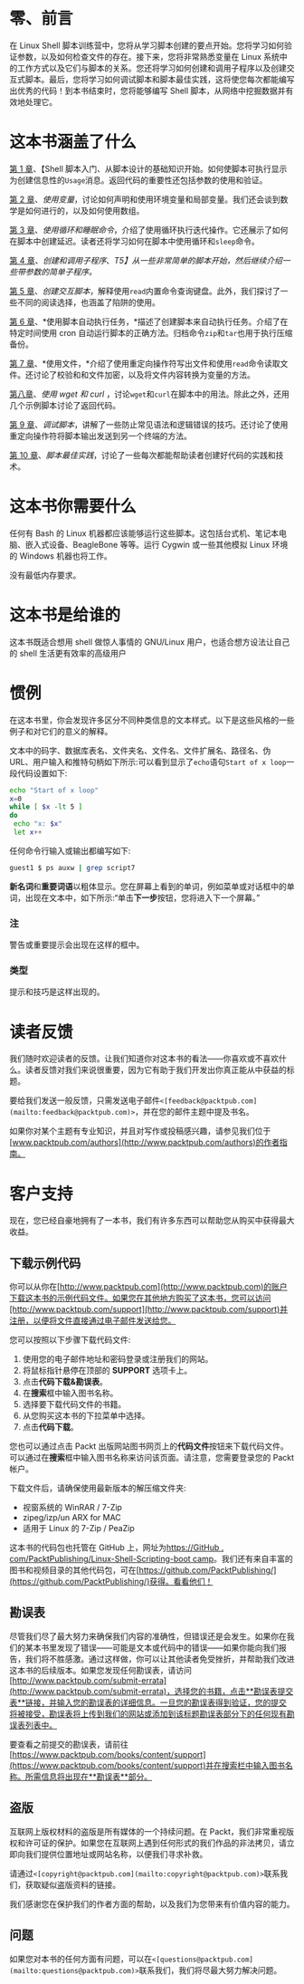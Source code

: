 # 零、前言

在 Linux Shell 脚本训练营中，您将从学习脚本创建的要点开始。您将学习如何验证参数，以及如何检查文件的存在。接下来，您将非常熟悉变量在 Linux 系统中的工作方式以及它们与脚本的关系。您还将学习如何创建和调用子程序以及创建交互式脚本。最后，您将学习如何调试脚本和脚本最佳实践，这将使您每次都能编写出优秀的代码！到本书结束时，您将能够编写 Shell 脚本，从网络中挖掘数据并有效地处理它。

# 这本书涵盖了什么

[第 1 章](01.html "Chapter 1. Getting Started with Shell Scripting")、【Shell 脚本入门、从脚本设计的基础知识开始。如何使脚本可执行显示为创建信息性的`Usage`消息。返回代码的重要性还包括参数的使用和验证。

[第 2 章](02.html "Chapter 2. Working with Variables")、*使用变量*，讨论如何声明和使用环境变量和局部变量。我们还会谈到数学是如何进行的，以及如何使用数组。

[第 3 章](03.html "Chapter 3. Using Loops and the sleep Command")、*使用循环和睡眠命令*，介绍了使用循环执行迭代操作。它还展示了如何在脚本中创建延迟。读者还将学习如何在脚本中使用循环和`sleep`命令。

[第 4 章](04.html "Chapter 4. Creating and Calling Subroutines")、*创建和调用子程序*、*T5】从一些非常简单的脚本开始，然后继续介绍一些带参数的简单子程序。*

[第 5 章](05.html "Chapter 5. Creating Interactive Scripts")、*创建交互脚本*，解释使用`read`内置命令查询键盘。此外，我们探讨了一些不同的阅读选择，也涵盖了陷阱的使用。

[第 6 章](06.html "Chapter 6. Automating Tasks with Scripts")、*使用脚本自动执行任务，*描述了创建脚本来自动执行任务。介绍了在特定时间使用 cron 自动运行脚本的正确方法。归档命令`zip`和`tar`也用于执行压缩备份。

[第 7 章](07.html "Chapter 7. Working with Files")、*使用文件，*介绍了使用重定向操作符写出文件和使用`read`命令读取文件。还讨论了校验和和文件加密，以及将文件内容转换为变量的方法。

[第八章](08.html "Chapter 8. Working with wget and curl")、*使用 wget 和 curl* ，讨论`wget`和`curl`在脚本中的用法。除此之外，还用几个示例脚本讨论了返回代码。

[第 9 章](09.html "Chapter 9. Debugging Scripts")、*调试脚本*，讲解了一些防止常见语法和逻辑错误的技巧。还讨论了使用重定向操作符将脚本输出发送到另一个终端的方法。

[第 10 章](10.html "Chapter 10. Scripting Best Practices")、*脚本最佳实践*，讨论了一些每次都能帮助读者创建好代码的实践和技术。

# 这本书你需要什么

任何有 Bash 的 Linux 机器都应该能够运行这些脚本。这包括台式机、笔记本电脑、嵌入式设备、BeagleBone 等等。运行 Cygwin 或一些其他模拟 Linux 环境的 Windows 机器也将工作。

没有最低内存要求。

# 这本书是给谁的

这本书既适合想用 shell 做惊人事情的 GNU/Linux 用户，也适合想方设法让自己的 shell 生活更有效率的高级用户

# 惯例

在这本书里，你会发现许多区分不同种类信息的文本样式。以下是这些风格的一些例子和对它们的意义的解释。

文本中的码字、数据库表名、文件夹名、文件名、文件扩展名、路径名、伪 URL、用户输入和推特句柄如下所示:可以看到显示了`echo`语句`Start of x loop`一段代码设置如下:

```sh
echo "Start of x loop"
x=0
while [ $x -lt 5 ]
do
 echo "x: $x"
 let x++

```

任何命令行输入或输出都编写如下:

```sh
guest1 $ ps auxw | grep script7

```

**新名词**和**重要词语**以粗体显示。您在屏幕上看到的单词，例如菜单或对话框中的单词，出现在文本中，如下所示:“单击**下一步**按钮，您将进入下一个屏幕。”

### 注

警告或重要提示会出现在这样的框中。

### 类型

提示和技巧是这样出现的。

# 读者反馈

我们随时欢迎读者的反馈。让我们知道你对这本书的看法——你喜欢或不喜欢什么。读者反馈对我们来说很重要，因为它有助于我们开发出你真正能从中获益的标题。

要给我们发送一般反馈，只需发送电子邮件`<[feedback@packtpub.com](mailto:feedback@packtpub.com)>`，并在您的邮件主题中提及书名。

如果你对某个主题有专业知识，并且对写作或投稿感兴趣，请参见我们位于[www.packtpub.com/authors](http://www.packtpub.com/authors)的作者指南。

# 客户支持

现在，您已经自豪地拥有了一本书，我们有许多东西可以帮助您从购买中获得最大收益。

## 下载示例代码

你可以从你在[http://www.packtpub.com](http://www.packtpub.com)的账户下载这本书的示例代码文件。如果您在其他地方购买了这本书，您可以访问[http://www.packtpub.com/support](http://www.packtpub.com/support)并注册，以便将文件直接通过电子邮件发送给您。

您可以按照以下步骤下载代码文件:

1.  使用您的电子邮件地址和密码登录或注册我们的网站。
2.  将鼠标指针悬停在顶部的 **SUPPORT** 选项卡上。
3.  点击**代码下载&勘误表**。
4.  在**搜索**框中输入图书名称。
5.  选择要下载代码文件的书籍。
6.  从您购买这本书的下拉菜单中选择。
7.  点击**代码下载**。

您也可以通过点击 Packt 出版网站图书网页上的**代码文件**按钮来下载代码文件。可以通过在**搜索**框中输入图书名称来访问该页面。请注意，您需要登录您的 Packt 帐户。

下载文件后，请确保使用最新版本的解压缩文件夹:

*   视窗系统的 WinRAR / 7-Zip
*   zipeg/izp/un ARX for MAC
*   适用于 Linux 的 7-Zip / PeaZip

这本书的代码包也托管在 GitHub 上，网址为[https://GitHub . com/PacktPublishing/Linux-Shell-Scripting-boot camp](https://github.com/PacktPublishing/Linux-Shell-Scripting-Bootcamp)。我们还有来自丰富的图书和视频目录的其他代码包，可在[https://github.com/PacktPublishing/](https://github.com/PacktPublishing/)获得。看看他们！

## 勘误表

尽管我们尽了最大努力来确保我们内容的准确性，但错误还是会发生。如果你在我们的某本书里发现了错误——可能是文本或代码中的错误——如果你能向我们报告，我们将不胜感激。通过这样做，你可以让其他读者免受挫折，并帮助我们改进这本书的后续版本。如果您发现任何勘误表，请访问[http://www.packtpub.com/submit-errata](http://www.packtpub.com/submit-errata)，选择您的书籍，点击**勘误表提交表**链接，并输入您的勘误表的详细信息。一旦您的勘误表得到验证，您的提交将被接受，勘误表将上传到我们的网站或添加到该标题勘误表部分下的任何现有勘误表列表中。

要查看之前提交的勘误表，请前往[https://www.packtpub.com/books/content/support](https://www.packtpub.com/books/content/support)并在搜索栏中输入图书名称。所需信息将出现在**勘误表**部分。

## 盗版

互联网上版权材料的盗版是所有媒体的一个持续问题。在 Packt，我们非常重视版权和许可证的保护。如果您在互联网上遇到任何形式的我们作品的非法拷贝，请立即向我们提供位置地址或网站名称，以便我们寻求补救。

请通过`<[copyright@packtpub.com](mailto:copyright@packtpub.com)>`联系我们，获取疑似盗版资料的链接。

我们感谢您在保护我们的作者方面的帮助，以及我们为您带来有价值内容的能力。

## 问题

如果您对本书的任何方面有问题，可以在`<[questions@packtpub.com](mailto:questions@packtpub.com)>`联系我们，我们将尽最大努力解决问题。